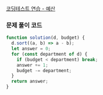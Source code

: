 [코딩테스트 연습 - 예산](https://school.programmers.co.kr/learn/courses/30/lessons/12982)

### 문제 풀이 코드

```jsx
function solution(d, budget) {
  d.sort((a, b) => a - b);
  let answer = 0;
  for (const department of d) {
    if (budget < department) break;
    answer += 1;
    budget -= department;
  }
  return answer;
}
```